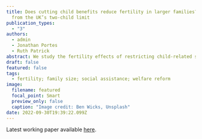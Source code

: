 ```yaml
---
title: Does cutting child benefits reduce fertility in larger families? Evidence
  from the UK’s two-child limit
publication_types:
  - "3"
authors:
  - admin
  - Jonathan Portes
  - Ruth Patrick
abstract: We study the fertility effects of restricting child-related social assistance to the first two children in the family. As of April 2017, all third and subsequent children born to low-income families in the UK were made ineligible for approximately 3000 GBP of means-tested child benefits per year. We leverage administrative births microdata to estimate the impact of the two-child limit on higher-order births with a triple differences approach. We find some suggestive evidence of a decline in higher-order fertility among low-income families. However, effects are not statistically significant and compared to previous research in the UK and elsewhere, the implied elasticities are small.
draft: false
featured: false
tags:
  - fertility; family size; social assistance; welfare reform
image:
  filename: featured
  focal_point: Smart
  preview_only: false
  caption: "Image credit: Ben Wicks, Unsplash"
date: 2022-09-30T19:39:22.099Z
---
```

Latest working paper available [here](https://maryreader.com/publication/does-cutting-child-benefits-reduce-fertility-in-larger-families/does-cutting-child-benefits-reduce-fertility-in-larger-families.pdf).
